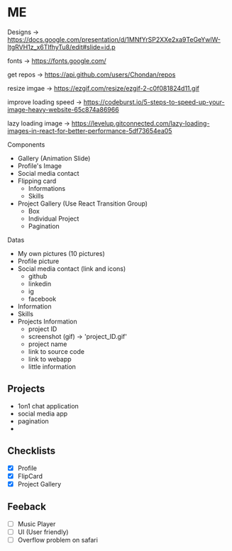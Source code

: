 # ME

Designs -> https://docs.google.com/presentation/d/1MNfYrSP2XXe2xa9TeGeYwlW-ItgRVH1z_x6TlfhyTu8/edit#slide=id.p

fonts -> https://fonts.google.com/

get repos -> https://api.github.com/users/Chondan/repos

resize imgae -> https://ezgif.com/resize/ezgif-2-c0f081824d11.gif

improve loading speed -> https://codeburst.io/5-steps-to-speed-up-your-image-heavy-website-65c874a86966

lazy loading image -> https://levelup.gitconnected.com/lazy-loading-images-in-react-for-better-performance-5df73654ea05

Components
- Gallery (Animation Slide)
- Profile's Image
- Social media contact
- Flipping card
	- Informations
	- Skills
- Project Gallery (Use React Transition Group)
	- Box
	- Individual Project
	- Pagination

Datas
- My own pictures (10 pictures)
- Profile picture
- Social media contact (link and icons)
	- github
	- linkedin
	- ig
	- facebook
- Information
- Skills
- Projects Information
	- project ID
	- screenshot (gif) -> 'project_ID.gif'
	- project name
	- link to source code
	- link to webapp
	- little information

## Projects
- 1on1 chat application
- social media app
- pagination
- 

## Checklists
- [x] Profile
- [x] FlipCard
- [x] Project Gallery

## Feeback
- [ ] Music Player
- [ ] UI (User friendly)
- [ ] Overflow problem on safari